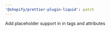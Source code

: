 ```yaml
---
'@shopify/prettier-plugin-liquid': patch
---
```


Add placeholder support in in tags and attributes
